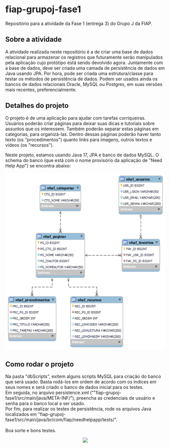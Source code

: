 # fiap-grupoj-fase1
Repositório para a atividade da Fase 1 (entrega 3) do Grupo J da FIAP.

## Sobre a atividade
A atividade realizada neste repositório é a de criar uma base de dados relacional para armazenar os registros que futuramente serão manipulados pela aplicação cujo protótipo está sendo devolvido agora. Juntamente com a base de dados, deve ser criada uma camada de persistência de dados em Java usando JPA. Por hora, pode ser criada uma estrutura/classe para testar os métodos de persistência de dados. Podem ser usados ainda os bancos de dados relacionais Oracle, MySQL ou Postgres, em suas versões mais recentes, preferencialmente.

## Detalhes do projeto
O projeto é de uma aplicação para ajudar com tarefas corriqueiras. Usuários poderão criar páginas para deixar suas dicas e tutoriais sobre assuntos que os interessem. Também poderão separar estas páginas em categorias, para organizá-las. Dentro dessas páginas poderão haver tanto texto (os "procedimentos") quanto links para imagens, outros textos e vídeos (os "recursos").

Neste projeto, estamos usando Java 17, JPA e banco de dados MySQL. O schema do banco (que está com o nome provisório da aplicação de "Need Help App") se encontra abaixo:

<p align="center">
  <img src="./NeedHelpAppDBschema.png" alt="NeedHelpAppSchema"/>
</p>

## Como rodar o projeto
Na pasta "dbScripts", exitem alguns scripts MySQL para criação do banco que será usado. Basta rodá-los em ordem de acordo com os índices em seus nomes e será criado o banco de dados inicial para os testes.<br/>
Em seguida, no arquivo persistence.xml (""fiap-grupoj-fase1/src/main/java/META-INF/"), preencha as credenciais de usuário e senha para o banco local a ser usado.<br/>
Por fim, para realizar os testes de persistência, rode os arquivos Java localizados em "fiap-grupoj-fase1/src/main/java/br/com/fiap/needhelpapp/tests/".<br/><br/>
Boa sorte e bons testes.

<p align="center">
  <img src="https://steamuserimages-a.akamaihd.net/ugc/1322320103330848025/77B883CDD2640BF75C2B98AF0CD061817A9230DC/"/>
</p>
